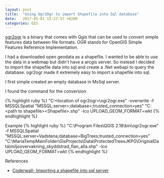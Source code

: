 ```yaml
---
layout: post
title:  "Using Ogr2Ogr to import Shapefile into Sql database"
date:   2017-05-01 15:27:57 +0200
categories: GIS
---
```


[ogr2ogr](http://www.gdal.org/ogr2ogr.html) is a binary that comes with Qgis that can be used to convert simple features data between file formats.  OGR stands for OpenGIS Simple Features Reference Implementation.

I had a downloaded open geodata as a shapefile.  I wanted to be able to use the data in a webmap but didn't have a arcgis server.   So instead I decided to import the shapefile data into sql and create a .Net webapi to query the database. ogr2ogr made it extremely easy to import a shapefile into sql.

I first simple created an empty database in MsSql server.

I found the command for the conversion

{% highlight ruby %}
"C:\<location of ogr2ogr>\ogr2ogr.exe" -overwrite -f MSSQLSpatial "MSSQL:server=<database server name>;database=<database name>;trusted_connection=yes" "C:\<path to shapefile>\<Shapefile>.shp"  -lco UPLOAD_GEOM_FORMAT=wkt
{% endhighlight %}


Example
{% highlight ruby %}
"C:\Program Files\QGIS 2.18\bin\ogr2ogr.exe" -f MSSQLSpatial "MSSQL:server=Vadstena;database=BigTrees;trusted_connection=yes" "C:\MariaTempMainFolder\GisProjects\Data\ProtectedTreesJKPG\OriginalData\miljoovervakning_skyddstrad_flan_alla.shp" -lco UPLOAD_GEOM_FORMAT=wkt
{% endhighlight %}

References
- [Coderwall- Importing a shapefile into sql server](https://coderwall.com/p/v_nrig/importing-a-shapefile-into-sql-server-2012)

